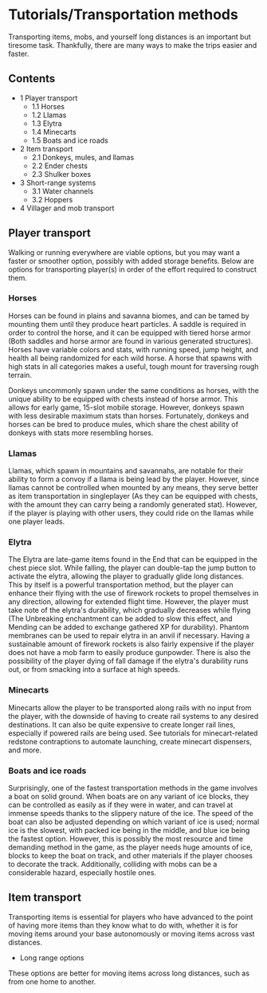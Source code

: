 # Tutorials/Transportation methods
Transporting items, mobs, and yourself long distances is an important but tiresome task. Thankfully, there are many ways to make the trips easier and faster.

## Contents
- 1 Player transport
	- 1.1 Horses
	- 1.2 Llamas
	- 1.3 Elytra
	- 1.4 Minecarts
	- 1.5 Boats and ice roads
- 2 Item transport
	- 2.1 Donkeys, mules, and llamas
	- 2.2 Ender chests
	- 2.3 Shulker boxes
- 3 Short-range systems
	- 3.1 Water channels
	- 3.2 Hoppers
- 4 Villager and mob transport

## Player transport
Walking or running everywhere are viable options, but you may want a faster or smoother option, possibly with added storage benefits. Below are options for transporting player(s) in order of the effort required to construct them.

### Horses
Horses can be found in plains and savanna biomes, and can be tamed by mounting them until they produce heart particles. A saddle is required in order to control the horse, and it can be equipped with tiered horse armor (Both saddles and horse armor are found in various generated structures). Horses have variable colors and stats, with running speed, jump height, and health all being randomized for each wild horse. A horse that spawns with high stats in all categories makes a useful, tough mount for traversing rough terrain. 

Donkeys uncommonly spawn under the same conditions as horses, with the unique ability to be equipped with chests instead of horse armor. This allows for early game, 15-slot mobile storage. However, donkeys spawn with less desirable maximum stats than horses. Fortunately, donkeys and horses can be bred to produce mules, which share the chest ability of donkeys with stats more resembling horses.  

### Llamas
Llamas, which spawn in mountains and savannahs, are notable for their ability to form a convoy if a llama is being lead by the player. However, since llamas cannot be controlled when mounted by any means, they serve better as item transportation in singleplayer (As they can be equipped with chests, with the amount they can carry being a randomly generated stat). However, if the player is playing with other users, they could ride on the llamas while one player leads.

### Elytra
The Elytra are late-game items found in the End that can be equipped in the chest piece slot. While falling, the player can double-tap the jump button to activate the elytra, allowing the player to gradually glide long distances. This by itself is a powerful transportation method, but the player can enhance their flying with the use of firework rockets to propel themselves in any direction, allowing for extended flight time. However, the player must take note of the elytra's durability, which gradually decreases while flying (The Unbreaking enchantment can be added to slow this effect, and Mending can be added to exchange gathered XP for durability). Phantom membranes can be used to repair elytra in an anvil if necessary. Having a sustainable amount of firework rockets is also fairly expensive if the player does not have a mob farm to easily produce gunpowder. There is also the possibility of the player dying of fall damage if the elytra's durability runs out, or from smacking into a surface at high speeds.




### Minecarts
Minecarts allow the player to be transported along rails with no input from the player, with the downside of having to create rail systems to any desired destinations. It can also be quite expensive to create longer rail lines, especially if powered rails are being used. See tutorials for minecart-related redstone contraptions to automate launching, create minecart dispensers, and more.

### Boats and ice roads
Surprisingly, one of the fastest transportation methods in the game involves a boat on solid ground. When boats are on any variant of ice blocks, they can be controlled as easily as if they were in water, and can travel at immense speeds thanks to the slippery nature of the ice. The speed of the boat can also be adjusted depending on which variant of ice is used; normal ice is the slowest, with packed ice being in the middle, and blue ice being the fastest option. However, this is possibly the most resource and time demanding method in the game, as the player needs huge amounts of ice, blocks to keep the boat on track, and other materials if the player chooses to decorate the track. Additionally, colliding with mobs can be a considerable hazard, especially hostile ones.

## Item transport
Transporting items is essential for players who have advanced to the point of having more items than they know what to do with, whether it is for moving items around your base autonomously or moving items across vast distances.

- Long range options

These options are better for moving items across long distances, such as from one home to another.

